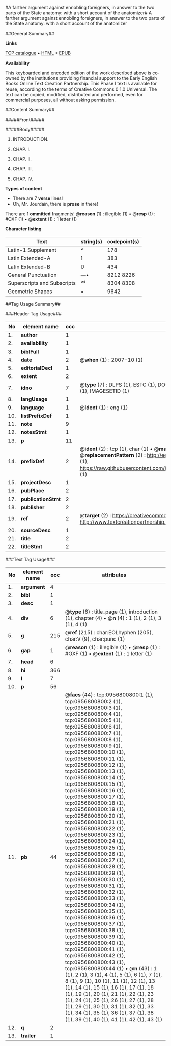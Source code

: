 #A farther argument against ennobling foreigners, in answer to the two parts of the State anatomy: with a short account of the anatomizer#
A farther argument against ennobling foreigners, in answer to the two parts of the State anatomy: with a short account of the anatomizer

##General Summary##

**Links**

[TCP catalogue](http://www.ota.ox.ac.uk/tcp/)  • 
[HTML](http://tei.it.ox.ac.uk/tcp/Texts-HTML/free/004/004843142.html)  • 
[EPUB](http://tei.it.ox.ac.uk/tcp/Texts-EPUB/free/004/004843142.epub)

**Availability**

This keyboarded and encoded edition of the
	       work described above is co-owned by the institutions
	       providing financial support to the Early English Books
	       Online Text Creation Partnership. This Phase I text is
	       available for reuse, according to the terms of Creative
	       Commons 0 1.0 Universal. The text can be copied,
	       modified, distributed and performed, even for
	       commercial purposes, all without asking permission.


##Content Summary##

#####Front#####

#####Body#####

1. INTRODUCTION.

1. CHAP. I.

1. CHAP. II.

1. CHAP. III.

1. CHAP. IV.

**Types of content**

  * There are 7 **verse** lines!
  * Oh, Mr. Jourdain, there is **prose** in there!

There are 1 **ommitted** fragments! 
 @__reason__ (1) : illegible (1)  •  @__resp__ (1) : #OXF (1)  •  @__extent__ (1) : 1 letter (1)

**Character listing**


|Text|string(s)|codepoint(s)|
|---|---|---|
|Latin-1 Supplement|²|178|
|Latin Extended-A|ſ|383|
|Latin Extended-B|Ʋ|434|
|General Punctuation|—•|8212 8226|
|Superscripts             and Subscripts|⁰⁴|8304 8308|
|Geometric Shapes|▪|9642|

##Tag Usage Summary##

###Header Tag Usage###

|No|element name|occ|attributes|
|---|---|---|---|
|1.|__author__|1||
|2.|__availability__|1||
|3.|__biblFull__|1||
|4.|__date__|2| @__when__ (1) : 2007-10 (1)|
|5.|__editorialDecl__|1||
|6.|__extent__|2||
|7.|__idno__|7| @__type__ (7) : DLPS (1), ESTC (1), DOCNO (1), TCP (1), GALEDOCNO (1), CONTENTSET (1), IMAGESETID (1)|
|8.|__langUsage__|1||
|9.|__language__|1| @__ident__ (1) : eng (1)|
|10.|__listPrefixDef__|1||
|11.|__note__|9||
|12.|__notesStmt__|1||
|13.|__p__|11||
|14.|__prefixDef__|2| @__ident__ (2) : tcp (1), char (1)  •  @__matchPattern__ (2) : ([0-9\-]+):([0-9IVX]+) (1), (.+) (1)  •  @__replacementPattern__ (2) : http://eebo.chadwyck.com/downloadtiff?vid=$1&page=$2 (1), https://raw.githubusercontent.com/textcreationpartnership/Texts/master/tcpchars.xml#$1 (1)|
|15.|__projectDesc__|1||
|16.|__pubPlace__|2||
|17.|__publicationStmt__|2||
|18.|__publisher__|2||
|19.|__ref__|2| @__target__ (2) : https://creativecommons.org/publicdomain/zero/1.0/ (1), http://www.textcreationpartnership.org/docs/. (1)|
|20.|__sourceDesc__|1||
|21.|__title__|2||
|22.|__titleStmt__|2||


###Text Tag Usage###

|No|element name|occ|attributes|
|---|---|---|---|
|1.|__argument__|4||
|2.|__bibl__|1||
|3.|__desc__|1||
|4.|__div__|6| @__type__ (6) : title_page (1), introduction (1), chapter (4)  •  @__n__ (4) : 1 (1), 2 (1), 3 (1), 4 (1)|
|5.|__g__|215| @__ref__ (215) : char:EOLhyphen (205), char:V (9), char:punc (1)|
|6.|__gap__|1| @__reason__ (1) : illegible (1)  •  @__resp__ (1) : #OXF (1)  •  @__extent__ (1) : 1 letter (1)|
|7.|__head__|6||
|8.|__hi__|366||
|9.|__l__|7||
|10.|__p__|56||
|11.|__pb__|44| @__facs__ (44) : tcp:0956800800:1 (1), tcp:0956800800:2 (1), tcp:0956800800:3 (1), tcp:0956800800:4 (1), tcp:0956800800:5 (1), tcp:0956800800:6 (1), tcp:0956800800:7 (1), tcp:0956800800:8 (1), tcp:0956800800:9 (1), tcp:0956800800:10 (1), tcp:0956800800:11 (1), tcp:0956800800:12 (1), tcp:0956800800:13 (1), tcp:0956800800:14 (1), tcp:0956800800:15 (1), tcp:0956800800:16 (1), tcp:0956800800:17 (1), tcp:0956800800:18 (1), tcp:0956800800:19 (1), tcp:0956800800:20 (1), tcp:0956800800:21 (1), tcp:0956800800:22 (1), tcp:0956800800:23 (1), tcp:0956800800:24 (1), tcp:0956800800:25 (1), tcp:0956800800:26 (1), tcp:0956800800:27 (1), tcp:0956800800:28 (1), tcp:0956800800:29 (1), tcp:0956800800:30 (1), tcp:0956800800:31 (1), tcp:0956800800:32 (1), tcp:0956800800:33 (1), tcp:0956800800:34 (1), tcp:0956800800:35 (1), tcp:0956800800:36 (1), tcp:0956800800:37 (1), tcp:0956800800:38 (1), tcp:0956800800:39 (1), tcp:0956800800:40 (1), tcp:0956800800:41 (1), tcp:0956800800:42 (1), tcp:0956800800:43 (1), tcp:0956800800:44 (1)  •  @__n__ (43) : 1 (1), 2 (1), 3 (1), 4 (1), 5 (1), 6 (1), 7 (1), 8 (1), 9 (1), 10 (1), 11 (1), 12 (1), 13 (1), 14 (1), 15 (1), 16 (1), 17 (1), 18 (1), 19 (1), 20 (1), 21 (1), 22 (1), 23 (1), 24 (1), 25 (1), 26 (1), 27 (1), 28 (1), 29 (1), 30 (1), 31 (1), 32 (1), 33 (1), 34 (1), 35 (1), 36 (1), 37 (1), 38 (1), 39 (1), 40 (1), 41 (1), 42 (1), 43 (1)|
|12.|__q__|2||
|13.|__trailer__|1||
